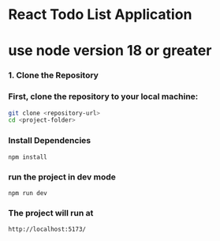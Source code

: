 # React Todo List Application
# use node version 18 or greater

### 1. Clone the Repository

### First, clone the repository to your local machine:

```bash
git clone <repository-url>
cd <project-folder>
````

### Install Dependencies
```
npm install
```

### run the project in dev mode

```
npm run dev
```

### The project will run at 

```
http://localhost:5173/
```

